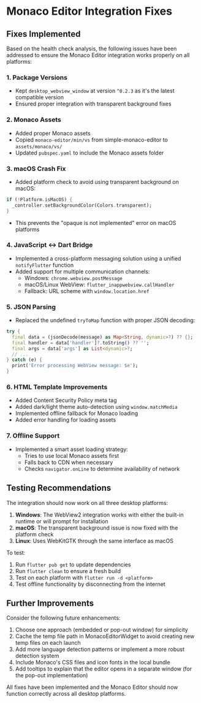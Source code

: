 # Monaco Editor Integration Fixes

## Fixes Implemented

Based on the health check analysis, the following issues have been addressed to ensure the Monaco Editor integration works properly on all platforms:

### 1. Package Versions
- Kept `desktop_webview_window` at version `^0.2.3` as it's the latest compatible version
- Ensured proper integration with transparent background fixes

### 2. Monaco Assets
- Added proper Monaco assets
- Copied `monaco-editor/min/vs` from simple-monaco-editor to `assets/monaco/vs/`
- Updated `pubspec.yaml` to include the Monaco assets folder

### 3. macOS Crash Fix
- Added platform check to avoid using transparent background on macOS:
```dart
if (!Platform.isMacOS) {
  _controller.setBackgroundColor(Colors.transparent);
}
```
- This prevents the "opaque is not implemented" error on macOS platforms

### 4. JavaScript ↔ Dart Bridge
- Implemented a cross-platform messaging solution using a unified `notifyFlutter` function
- Added support for multiple communication channels:
  - Windows: `chrome.webview.postMessage`
  - macOS/Linux WebView: `flutter_inappwebview.callHandler`
  - Fallback: URL scheme with `window.location.href`

### 5. JSON Parsing
- Replaced the undefined `tryToMap` function with proper JSON decoding:
```dart
try {
  final data = (jsonDecode(message) as Map<String, dynamic>?) ?? {};
  final handler = data['handler']?.toString() ?? '';
  final args = data['args'] as List<dynamic>?;
  // ...
} catch (e) {
  print('Error processing WebView message: $e');
}
```

### 6. HTML Template Improvements
- Added Content Security Policy meta tag
- Added dark/light theme auto-detection using `window.matchMedia`
- Implemented offline fallback for Monaco loading
- Added error handling for loading assets

### 7. Offline Support
- Implemented a smart asset loading strategy:
  - Tries to use local Monaco assets first
  - Falls back to CDN when necessary
  - Checks `navigator.onLine` to determine availability of network

## Testing Recommendations

The integration should now work on all three desktop platforms:

1. **Windows**: The WebView2 integration works with either the built-in runtime or will prompt for installation
2. **macOS**: The transparent background issue is now fixed with the platform check
3. **Linux**: Uses WebKitGTK through the same interface as macOS

To test:
1. Run `flutter pub get` to update dependencies
2. Run `flutter clean` to ensure a fresh build
3. Test on each platform with `flutter run -d <platform>`
4. Test offline functionality by disconnecting from the internet

## Further Improvements

Consider the following future enhancements:

1. Choose one approach (embedded or pop-out window) for simplicity
2. Cache the temp file path in MonacoEditorWidget to avoid creating new temp files on each launch
3. Add more language detection patterns or implement a more robust detection system
4. Include Monaco's CSS files and icon fonts in the local bundle
5. Add tooltips to explain that the editor opens in a separate window (for the pop-out implementation)

All fixes have been implemented and the Monaco Editor should now function correctly across all desktop platforms. 